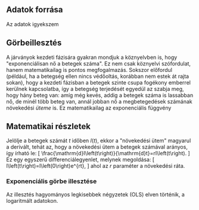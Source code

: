 ## Adatok forrása

Az adatok igyekszem

## Görbeillesztés

A járványok kezdeti fázisára gyakran mondjuk a köznyelvben is, hogy "exponenciálisan nő a betegek száma". Ez nem csak köznyelvi szófordulat, hanem matematikailag is pontos megfogalmazás. Sokszor előfordul (például, ha a betegség ellen nincs védőoltás, korábban nem estek át rajta sokan), hogy a kezdeti fázisban a betegek szinte csupa fogékony emberrel kerülnek kapcsolatba, így a betegség terjedését egyedül az szabja meg, hogy hány beteg van: amíg még kevés, addig a betegek száma is lassabban nő, de minél több beteg van, annál jobban nő a megbetegedések számának növekedési *üteme* is. Ez matematikailag az exponenciális függvény

## Matematikai részletek

Jelölje a betegek számát $t$ időben $I\left(t\right)$, ekkor a "növekedési ütem" magyarul a derivált, tehát az, hogy a növekedési ütem a betegek számával arányos, így írható le:
\[
  \frac{\mathrm{d}I\left(t\right)}{\mathrm{d}t}=rI\left(t\right).
\]
Ez egy egyszerű differenciálegyenlet, melynek megoldása:
\[
  I\left(t\right)=I\left(0\right)e^{rt},
\]
ahol az $r$ paraméter a növekedési ráta.

### Exponenciális görbe illesztése

Az illesztés hagyományos legkisebbek négyzetek (OLS) elven történik, a logaritmált adatokon. 
